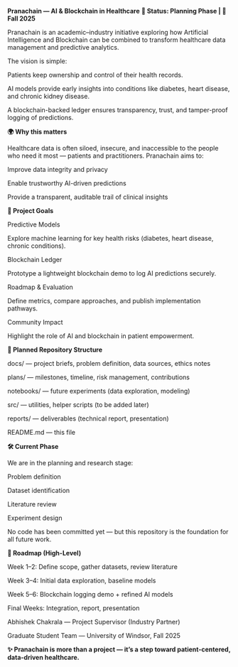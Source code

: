 **Pranachain — AI & Blockchain in Healthcare**
**🚀 Status: Planning Phase | 📅 Fall 2025**

Pranachain is an academic–industry initiative exploring how Artificial Intelligence and Blockchain can be combined to transform healthcare data management and predictive analytics.

The vision is simple:

Patients keep ownership and control of their health records.

AI models provide early insights into conditions like diabetes, heart disease, and chronic kidney disease.

A blockchain-backed ledger ensures transparency, trust, and tamper-proof logging of predictions.

**🌍 Why this matters**

Healthcare data is often siloed, insecure, and inaccessible to the people who need it most — patients and practitioners. Pranachain aims to:

Improve data integrity and privacy

Enable trustworthy AI-driven predictions

Provide a transparent, auditable trail of clinical insights

**🎯 Project Goals**

Predictive Models

Explore machine learning for key health risks (diabetes, heart disease, chronic conditions).

Blockchain Ledger

Prototype a lightweight blockchain demo to log AI predictions securely.

Roadmap & Evaluation

Define metrics, compare approaches, and publish implementation pathways.

Community Impact

Highlight the role of AI and blockchain in patient empowerment.

**📂 Planned Repository Structure**

docs/ — project briefs, problem definition, data sources, ethics notes

plans/ — milestones, timeline, risk management, contributions

notebooks/ — future experiments (data exploration, modeling)

src/ — utilities, helper scripts (to be added later)

reports/ — deliverables (technical report, presentation)

README.md — this file

**🛠 Current Phase**

We are in the planning and research stage:

Problem definition

Dataset identification

Literature review

Experiment design

No code has been committed yet — but this repository is the foundation for all future work.

**📅 Roadmap (High-Level)**

Week 1–2: Define scope, gather datasets, review literature

Week 3–4: Initial data exploration, baseline models

Week 5–6: Blockchain logging demo + refined AI models

Final Weeks: Integration, report, presentation


Abhishek Chakrala — Project Supervisor (Industry Partner)

Graduate Student Team — University of Windsor, Fall 2025


**✨ Pranachain is more than a project — it’s a step toward patient-centered, data-driven healthcare.**
